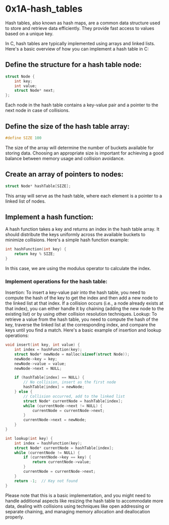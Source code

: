 # 0x1A-hash_tables

Hash tables, also known as hash maps, are a common data structure used to store and retrieve data efficiently. They provide fast access to values based on a unique key.

In C, hash tables are typically implemented using arrays and linked lists. Here's a basic overview of how you can implement a hash table in C:

## Define the structure for a hash table node:

```c
struct Node {
    int key;
    int value;
    struct Node* next;
};
```
Each node in the hash table contains a key-value pair and a pointer to the next node in case of collisions.

## Define the size of the hash table array:

```c
#define SIZE 100
```

The size of the array will determine the number of buckets available for storing data. Choosing an appropriate size is important for achieving a good balance between memory usage and collision avoidance.

## Create an array of pointers to nodes:

```c
struct Node* hashTable[SIZE];
```

This array will serve as the hash table, where each element is a pointer to a linked list of nodes.

## Implement a hash function:
A hash function takes a key and returns an index in the hash table array. It should distribute the keys uniformly across the available buckets to minimize collisions. Here's a simple hash function example:

```c
int hashFunction(int key) {
    return key % SIZE;
}
```

In this case, we are using the modulus operator to calculate the index.

### Implement operations for the hash table:
Insertion: To insert a key-value pair into the hash table, you need to compute the hash of the key to get the index and then add a new node to the linked list at that index. If a collision occurs (i.e., a node already exists at that index), you can either handle it by chaining (adding the new node to the existing list) or by using other collision resolution techniques.
Lookup: To retrieve a value from the hash table, you need to compute the hash of the key, traverse the linked list at the corresponding index, and compare the keys until you find a match.
Here's a basic example of insertion and lookup operations:

```c
void insert(int key, int value) {
    int index = hashFunction(key);
    struct Node* newNode = malloc(sizeof(struct Node));
    newNode->key = key;
    newNode->value = value;
    newNode->next = NULL;

    if (hashTable[index] == NULL) {
        // No collision, insert as the first node
        hashTable[index] = newNode;
    } else {
        // Collision occurred, add to the linked list
        struct Node* currentNode = hashTable[index];
        while (currentNode->next != NULL) {
            currentNode = currentNode->next;
        }
        currentNode->next = newNode;
    }
}
```

```c
int lookup(int key) {
    int index = hashFunction(key);
    struct Node* currentNode = hashTable[index];
    while (currentNode != NULL) {
        if (currentNode->key == key) {
            return currentNode->value;
        }
        currentNode = currentNode->next;
    }
    return -1;  // Key not found
}
```
Please note that this is a basic implementation, and you might need to handle additional aspects like resizing the hash table to accommodate more data, dealing with collisions using techniques like open addressing or separate chaining, and managing memory allocation and deallocation properly.


